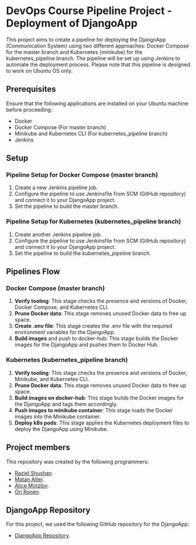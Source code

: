 # DevOps Course Pipeline Project - Deployment of DjangoApp
This project aims to create a pipeline for deploying the DjangoApp (Communication System) using two different approaches: Docker Compose for the master branch and Kubernetes (minikube) for the kubernetes_pipeline branch. The pipeline will be set up using Jenkins to automate the deployment process. Please note that this pipeline is designed to work on Ubuntu OS only.

## Prerequisites
Ensure that the following applications are installed on your Ubuntu machine before proceeding:
- Docker
- Docker Compose (For master branch)
- Minikube and Kubernetes CLI (For kubernetes_pipeline branch)
- Jenkins

## Setup
### Pipeline Setup for Docker Compose (master branch)
1. Create a new Jenkins pipeline job.
2. Configure the pipeline to use Jenkinsfile from SCM (GitHub repository) and connect it to your DjangoApp project.
3. Set the pipeline to build the master branch.

### Pipeline Setup for Kubernetes (kubernetes_pipeline branch)
1. Create another Jenkins pipeline job.
2. Configure the pipeline to use Jenkinsfile from SCM (GitHub repository) and connect it to your DjangoApp project.
3. Set the pipeline to build the kubernetes_pipeline branch.

## Pipelines Flow

### Docker Compose (master branch)
1. **Verify tooling**: This stage checks the presence and versions of Docker, Docker Compose, and Kubernetes CLI.
2. **Prune Docker data**: This stage removes unused Docker data to free up space.
3. **Create .env file**: This stage creates the .env file with the required environment variables for the DjangoApp.
4. **Build images** and push to docker-hub: This stage builds the Docker images for the DjangoApp and pushes them to Docker Hub.

### Kubernetes (kubernetes_pipeline branch)
1. **Verify tooling**:  This stage checks the presence and versions of Docker, Minikube, and Kubernetes CLI.
2. **Prune Docker data**: This stage removes unused Docker data to free up space.
3. **Build images on docker-hub**: This stage builds the Docker images for the DjangoApp and tags them accordingly.
4. **Push images to minikube container**: This stage loads the Docker images into the Minikube container.
5. **Deploy k8s pods**: This stage applies the Kubernetes deployment files to deploy the DjangoApp using Minikube.


## Project members
This repository was created by the following programmers:
- [Raziel Shushan](https://github.com/RazielShushan).
- [Matan Alter](https://github.com/matan_alter).
- [Alice Motzlov](https://github.com/alice_motzlov).
- [Ori Ronen](https://github.com/orironen555).
  
## DjangoApp Repository
For this project, we used the following GitHub repository for the DjangoApp:
- [DjangoApp Repository](https://github.com/RazielShushan/DjangoLoginApp).

